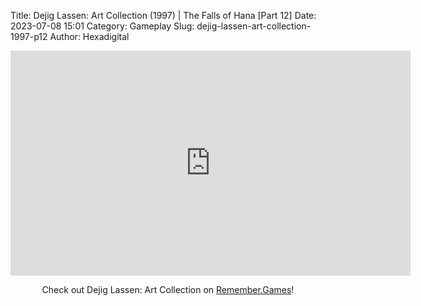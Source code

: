 Title: Dejig Lassen: Art Collection (1997) | The Falls of Hana [Part 12]
Date: 2023-07-08 15:01
Category: Gameplay
Slug: dejig-lassen-art-collection-1997-p12
Author: Hexadigital

<center><iframe src="https://www.youtube.com/embed/XLbVddxi5sA?feature=oembed" allow="accelerometer; autoplay; encrypted-media; gyroscope; picture-in-picture" width="640" height="360" frameborder="0"></iframe>

Check out Dejig Lassen: Art Collection on [Remember.Games](https://remember.games/game/7945/dejig-lassen-art-collection/)!</center>